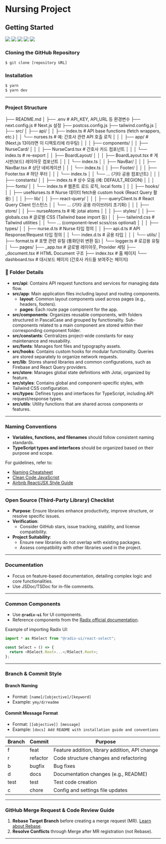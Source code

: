 # Nursing Project

## Getting Started

<img src="https://img.shields.io/badge/version-v1.0.0-orange"/>
<img src="https://img.shields.io/badge/language-Typescript-blue"/>
<img src="https://img.shields.io/badge/framework-Next.js-%2306bcee"/>
<img src="https://img.shields.io/badge/state%20management-Jotai%2C%20React%20Query-red"/>
<img src="https://img.shields.io/badge/css-TailwindCSS-%2338b2ac"/>

### Cloning the GitHub Repository

```sh
$ git clone [repository URL]
```

### Installation

```sh
$ yarn
$ yarn dev
```

---

### Project Structure

├── README.md
│
├── .env # API_KEY, API_URL 등 환경변수
├── next.config.js # Next.js 설정
├── postcss.config.js
├── tailwind.config.js
│
├── src/
│ ├── api/
│ │ ├── index.ts # API base functions (fetch wrappers, etc.)
│ │ └── nurses.ts # 예: 간호사 관련 API 호출 로직
│ │
│ ├── app/ # (Next.js 13이라면 이 디렉토리에 라우팅)
│ │
│ ├── components/
│ │ ├── NurseCard/
│ │ │ ├── NurseCard.tsx # 간호사 카드 컴포넌트
│ │ │ └── index.ts # re-export
│ │ ├── BoardLayout/
│ │ │ ├── BoardLayout.tsx # 게시판(보드) 레이아웃 컴포넌트
│ │ │ └── index.ts
│ │ ├── NavBar/
│ │ │ ├── NavBar.tsx # 상단 네비게이션
│ │ │ └── index.ts
│ │ ├── Footer/
│ │ │ ├── Footer.tsx # 하단 푸터
│ │ │ └── index.ts
│ │ └── ... (기타 공용 컴포넌트)
│ │
│ ├── constants/
│ │ ├── index.ts # 상수 모음 (예: DEFAULT_REGION)
│ │
│ ├── fonts/
│ │ └── index.ts # 웹폰트 로드 로직, local fonts
│ │
│ ├── hooks/
│ │ ├── useNurses.ts # Nurse 데이터 fetch용 custom hook (React Query 활용)
│ │
│ ├── lib/
│ │ ├── react-query/
│ │ │ ├── queryClient.ts # React Query Client 인스턴스
│ │ └── ... (기타 공용 라이브러리 초기화)
│ │
│ ├── store/
│ │ ├── nurseAtoms.ts # 예: jotai atoms
│ │
│ ├── styles/
│ │ ├── globals.css # 글로벌 CSS (Tailwind base import 등)
│ │ ├── tailwind.css # Tailwind utilities
│ │ └── ... (component-level scss/css optional)
│ │
│ ├── types/
│ │ ├── nurse.d.ts # Nurse 타입 정의
│ │ ├── api.d.ts # API Response/Request 타입 정의
│ │ └── index.d.ts # 공용 타입
│ │
│ └── utils/
│ ├── format.ts # 포맷 관련 유틸 (통화단위 변환 등)
│ └── logger.ts # 로깅용 유틸
│
└── pages/
├── \_app.tsx # 글로벌 레이아웃, Provider 세팅
├── \_document.tsx # HTML Document 구조
├── index.tsx # 홈 페이지
└── dashboard.tsx # 대시보드 페이지 (간호사 카드들 보여주는 페이지)

### 📁 Folder Details

- **src/api**: Contains API request functions and services for managing data flow.
- **src/app**: Main application files including layout and routing components.
  - **layout**: Common layout components used across pages (e.g., headers, footers).
  - **pages**: Each route page component for the app.
- **src/components**: Organizes reusable components, with folders structured in PascalCase and grouped by functionality. Sub-components related to a main component are stored within their corresponding component folder.
- **src/constants**: Centralizes project-wide constants for easy maintenance and reusability.
- **src/fonts**: Manages font files and typography assets.
- **src/hooks**: Contains custom hooks for modular functionality. Queries are stored separately to organize network requests.
- **src/lib**: Stores shared libraries and common configurations, such as Firebase and React Query providers.
- **src/store**: Manages global state definitions with Jotai, organized by feature.
- **src/styles**: Contains global and component-specific styles, with Tailwind CSS configuration.
- **src/types**: Defines types and interfaces for TypeScript, including API request/response types.
- **src/utils**: Utility functions that are shared across components or features.

---

### Naming Conventions

- **Variables, functions, and filenames** should follow consistent naming standards.
- **TypeScript types and interfaces** should be organized based on their purpose and scope.

For guidelines, refer to:

- [Naming Cheatsheet](https://github.com/kettanaito/naming-cheatsheet)
- [Clean Code JavaScript](https://github.com/ryanmcdermott/clean-code-javascript)
- [Airbnb React/JSX Style Guide](https://github.com/airbnb/javascript/tree/master/react)

---

### Open Source (Third-Party Library) Checklist

- **Purpose**: Ensure libraries enhance productivity, improve structure, or resolve specific issues.
- **Verification**:
  - Consider GitHub stars, issue tracking, stability, and license compatibility.
- **Project Suitability**:
  - Ensure new libraries do not overlap with existing packages.
  - Assess compatibility with other libraries used in the project.

---

### Documentation

- Focus on feature-based documentation, detailing complex logic and core functionalities.
- Use JSDoc/TSDoc for in-file comments.

---

### Common Components

- Use **`@radix-ui`** for UI components.
- Reference components from the [Radix official documentation](https://www.radix-ui.com/primitives/docs/overview/introduction).

Example of importing Radix UI:

```typescript
import * as RSelect from "@radix-ui/react-select";

const Select = () => {
  return <RSelect.Root>...</RSelect.Root>;
};
```

---

### Branch & Commit Style

#### Branch Naming

- Format: `[name]/[objective]/[keyword]`
- Example: `ymy/d/readme`

#### Commit Message Format

- Format: `[[objective]] [message]`
- Example: `[docs] Add README with installation guide and conventions`

| Branch | Commit   | Purpose                                        |
| ------ | -------- | ---------------------------------------------- |
| f      | feat     | Feature addition, library addition, API change |
| r      | refactor | Code structure changes and refactoring         |
| b      | bugfix   | Bug fixes                                      |
| d      | docs     | Documentation changes (e.g., README)           |
| test   | test     | Test code creation                             |
| c      | chore    | Config and settings file updates               |

---

### GitHub Merge Request & Code Review Guide

1. **Rebase Target Branch** before creating a merge request (MR). [Learn about Rebase](https://git-scm.com/book/en/v2/Git-Branching-Rebasing).
2. **Resolve Conflicts** through Merge after MR registration (not Rebase).

---
